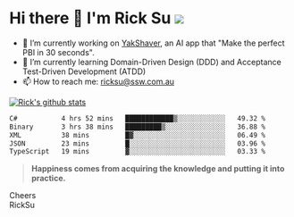 # Hi there 👋 I'm Rick Su ![](https://komarev.com/ghpvc/?username=ricksu978)
<!--
**ricksu978/ricksu978** is a ✨ _special_ ✨ repository because its `README.md` (this file) appears on your GitHub profile.

Here are some ideas to get you started:
-->
- 🔭 I’m currently working on [YakShaver](https://yakshaver.ai/), an AI app that "Make the perfect PBI in 30 seconds".
- 🌱 I’m currently learning Domain-Driven Design (DDD) and Acceptance Test-Driven Development (ATDD)
- 📫 How to reach me: ricksu@ssw.com.au
<!--
- 👯 I’m looking to collaborate on ...
- 🤔 I’m looking for help with ...
- 💬 Ask me about ...
-->
<!--
- 😄 Pronouns: ...
- ⚡ Fun fact: ...
-->
[![Rick's github stats](https://github-readme-stats.vercel.app/api?username=ricksu978&theme=dark)](https://github.com/ricksu978/ricksu978)

<!--START_SECTION:waka-->

```txt
C#           4 hrs 52 mins   ████████████▒░░░░░░░░░░░░   49.32 %
Binary       3 hrs 38 mins   █████████▒░░░░░░░░░░░░░░░   36.88 %
XML          38 mins         █▓░░░░░░░░░░░░░░░░░░░░░░░   06.49 %
JSON         23 mins         █░░░░░░░░░░░░░░░░░░░░░░░░   03.96 %
TypeScript   19 mins         ▓░░░░░░░░░░░░░░░░░░░░░░░░   03.33 %
```

<!--END_SECTION:waka-->

> **Happiness comes from acquiring the knowledge and putting it into practice.**

Cheers  
RickSu 
